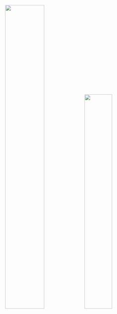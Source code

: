 <!--
<img width="50%"  src="https://github-readme-stats.vercel.app/api?username=briancsavage&theme=tokyonight&count_private=true&include_all_commits=true&show_icons=true&hide=issues,contribs" />
-->
<img width="50%"  src="https://github-readme-streak-stats.herokuapp.com?user=briancsavage&theme=tokyonight" />  <img width="42%" src="https://github-readme-stats.vercel.app/api/top-langs/?username=briancsavage&layout=compact&theme=tokyonight" />

<!--
**briancsavage/briancsavage** is a ✨ _special_ ✨ repository because its `README.md` (this file) appears on your GitHub profile.

Here are some ideas to get you started:

- 🔭 I’m currently working on ...
- 🌱 I’m currently learning ...
- 👯 I’m looking to collaborate on ...
- 🤔 I’m looking for help with ...
- 💬 Ask me about ...
- 📫 How to reach me: ...
- 😄 Pronouns: ...
- ⚡ Fun fact: ...
-->
